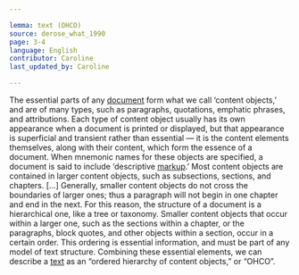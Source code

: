 ```yaml
---

lemma: text (OHCO)
source: derose_what_1990
page: 3-4
language: English
contributor: Caroline
last_updated_by: Caroline

---
```


The essential parts of any [document](document.html) form what we call ‘content objects,’ and are of many types, such as paragraphs, quotations, emphatic phrases, and attributions. Each type of content object usually has its own appearance when a document is printed or displayed, but that appearance is superficial and transient rather than essential — it is the content elements themselves, along with their content, which form the essence of a document. When mnemonic names for these objects are specified, a document is said to include ‘descriptive [markup](markup.html).’
Most content objects are contained in larger content objects, such as subsections, sections, and chapters. [...] Generally, smaller content objects do not cross the boundaries of larger ones; thus a paragraph will not begin in one chapter and end in the next. For this reason, the structure of a document is a hierarchical one, like a tree or taxonomy.
Smaller content objects that occur within a larger one, such as the sections within a chapter, or the paragraphs, block quotes, and other objects within a section, occur in a certain order. This ordering is essential information, and must be part of any model of text structure.
Combining these essential elements, we can describe a [text](text.html) as an “ordered hierarchy of content objects,” or “OHCO”.
